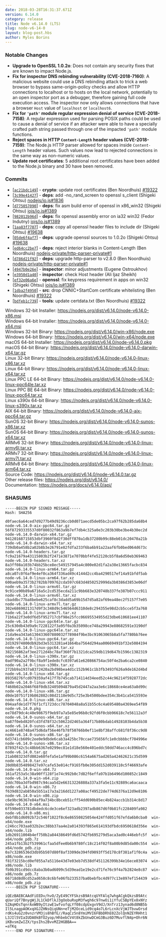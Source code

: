 ```yaml
---
date: 2018-03-28T16:31:37.671Z
version: 6.14.0
category: release
title: Node v6.14.0 (LTS)
slug: node-v6-14-0
layout: blog-post.hbs
author: Myles Borins
---
```


### Notable Changes

* **Upgrade to OpenSSL 1.0.2o**: Does not contain any security fixes that are known to impact Node.js.
* **Fix for inspector DNS rebinding vulnerability (CVE-2018-7160)**: A malicious website could use a DNS rebinding attack to trick a web browser to bypass same-origin-policy checks and allow HTTP connections to localhost or to hosts on the local network, potentially to an open inspector port as a debugger, therefore gaining full code execution access. The inspector now only allows connections that have a browser `Host` value of `localhost` or `localhost6`.
* **Fix for `'path'` module regular expression denial of service (CVE-2018-7158)**: A regular expression used for parsing POSIX paths could be used to cause a denial of service if an attacker were able to have a specially crafted path string passed through one of the impacted `'path'` module functions.
* **Reject spaces in HTTP `Content-Length` header values (CVE-2018-7159)**: The Node.js HTTP parser allowed for spaces inside `Content-Length` header values. Such values now lead to rejected connections in the same way as non-numeric values.
* **Update root certificates**: 5 additional root certificates have been added to the Node.js binary and 30 have been removed.

### Commits

* [[`ac21bdc149`](https://github.com/nodejs/node/commit/ac21bdc149)] - **crypto**: update root certificates (Ben Noordhuis) [#19322](https://github.com/nodejs/node/pull/19322)
* [[`3c99e41427`](https://github.com/nodejs/node/commit/3c99e41427)] - **deps**: add -no\_rand\_screen to openssl s\_client (Shigeki Ohtsu) [nodejs/io.js#1836](https://github.com/nodejs/io.js/pull/1836)
* [[`d775057090`](https://github.com/nodejs/node/commit/d775057090)] - **deps**: fix asm build error of openssl in x86\_win32 (Shigeki Ohtsu) [iojs/io.js#1389](https://github.com/iojs/io.js/pull/1389)
* [[`982012b96d`](https://github.com/nodejs/node/commit/982012b96d)] - **deps**: fix openssl assembly error on ia32 win32 (Fedor Indutny) [iojs/io.js#1389](https://github.com/iojs/io.js/pull/1389)
* [[`1aa83f7707`](https://github.com/nodejs/node/commit/1aa83f7707)] - **deps**: copy all openssl header files to include dir (Shigeki Ohtsu) [#19638](https://github.com/nodejs/node/pull/19638)
* [[`05de6f4af7`](https://github.com/nodejs/node/commit/05de6f4af7)] - **deps**: upgrade openssl sources to 1.0.2o (Shigeki Ohtsu) [#19638](https://github.com/nodejs/node/pull/19638)
* [[`ed64cc2be7`](https://github.com/nodejs/node/commit/ed64cc2be7)] - **deps**: reject interior blanks in Content-Length (Ben Noordhuis) [nodejs-private/http-parser-private#1](https://github.com/nodejs-private/http-parser-private/pull/1)
* [[`d786d21f92`](https://github.com/nodejs/node/commit/d786d21f92)] - **deps**: upgrade http-parser to v2.8.0 (Ben Noordhuis) [nodejs-private/http-parser-private#1](https://github.com/nodejs-private/http-parser-private/pull/1)
* [[`4947b0e26e`](https://github.com/nodejs/node/commit/4947b0e26e)] - **inspector**: minor adjustments (Eugene Ostroukhov)
* [[`e3950d1a40`](https://github.com/nodejs/node/commit/e3950d1a40)] - **inspector**: check Host header (Ali Ijaz Sheikh)
* [[`ef32e06a6e`](https://github.com/nodejs/node/commit/ef32e06a6e)] - **openssl**: fix keypress requirement in apps on win32 (Shigeki Ohtsu) [iojs/io.js#1389](https://github.com/iojs/io.js/pull/1389)
* [[`1dba2f4950`](https://github.com/nodejs/node/commit/1dba2f4950)] - **src**: drop CNNIC+StartCom certificate whitelisting (Ben Noordhuis) [#19322](https://github.com/nodejs/node/pull/19322)
* [[`bdfeb1c739`](https://github.com/nodejs/node/commit/bdfeb1c739)] - **tools**: update certdata.txt (Ben Noordhuis) [#19322](https://github.com/nodejs/node/pull/19322)

Windows 32-bit Installer: https://nodejs.org/dist/v6.14.0/node-v6.14.0-x86.msi<br>
Windows 64-bit Installer: https://nodejs.org/dist/v6.14.0/node-v6.14.0-x64.msi<br>
Windows 32-bit Binary: https://nodejs.org/dist/v6.14.0/win-x86/node.exe<br>
Windows 64-bit Binary: https://nodejs.org/dist/v6.14.0/win-x64/node.exe<br>
macOS 64-bit Installer: https://nodejs.org/dist/v6.14.0/node-v6.14.0.pkg<br>
macOS 64-bit Binary: https://nodejs.org/dist/v6.14.0/node-v6.14.0-darwin-x64.tar.gz<br>
Linux 32-bit Binary: https://nodejs.org/dist/v6.14.0/node-v6.14.0-linux-x86.tar.xz<br>
Linux 64-bit Binary: https://nodejs.org/dist/v6.14.0/node-v6.14.0-linux-x64.tar.xz<br>
Linux PPC LE 64-bit Binary: https://nodejs.org/dist/v6.14.0/node-v6.14.0-linux-ppc64le.tar.xz<br>
Linux PPC BE 64-bit Binary: https://nodejs.org/dist/v6.14.0/node-v6.14.0-linux-ppc64.tar.xz<br>
Linux s390x 64-bit Binary: https://nodejs.org/dist/v6.14.0/node-v6.14.0-linux-s390x.tar.xz<br>
AIX 64-bit Binary: https://nodejs.org/dist/v6.14.0/node-v6.14.0-aix-ppc64.tar.gz<br>
SunOS 32-bit Binary: https://nodejs.org/dist/v6.14.0/node-v6.14.0-sunos-x86.tar.xz<br>
SunOS 64-bit Binary: https://nodejs.org/dist/v6.14.0/node-v6.14.0-sunos-x64.tar.xz<br>
ARMv6 32-bit Binary: https://nodejs.org/dist/v6.14.0/node-v6.14.0-linux-armv6l.tar.xz<br>
ARMv7 32-bit Binary: https://nodejs.org/dist/v6.14.0/node-v6.14.0-linux-armv7l.tar.xz<br>
ARMv8 64-bit Binary: https://nodejs.org/dist/v6.14.0/node-v6.14.0-linux-arm64.tar.xz<br>
Source Code: https://nodejs.org/dist/v6.14.0/node-v6.14.0.tar.gz<br>
Other release files: https://nodejs.org/dist/v6.14.0/<br>
Documentation: https://nodejs.org/docs/v6.14.0/api/

<h3 id="shasums">SHASUMS</h3>

```
-----BEGIN PGP SIGNED MESSAGE-----
Hash: SHA256

d0faec6a64ced7d9277b49d9236ccb0d071aecd5de05bc2ca97f62b285da68b4  node-v6.14.0-aix-ppc64.tar.gz
56f87293335537d0f80032f863a9b7ef7db4c325a0e3c203b30be3be4b30ec2d  node-v6.14.0-darwin-x64.tar.gz
94120168715853dbf3960f8d2f30dff870a1db37280b99c88eb01dc20470a21b  node-v6.14.0-darwin-x64.tar.xz
739db0a458b2a02b8b3e26791e82fdfa233f6ba6b91a22aaf6fb0bed064d673c  node-v6.14.0-headers.tar.gz
fc9a21679a43115803b2f2471e3871e7070bbf4fe52120cb5f8a6d50eb369463  node-v6.14.0-headers.tar.xz
8a3ff08a103b74bb25bce8ec549157945a4c800e02d1fa2a38e13665facbc834  node-v6.14.0-linux-arm64.tar.gz
a8ca07c0f6af9e4ef0ca364f336ad49c4144d2cc4ba4290517ef14a91bfdf5ab  node-v6.14.0-linux-arm64.tar.xz
600aeb9a3573b2782bb709762cda597c683d4850252999da3b0386d3853e06df  node-v6.14.0-linux-armv6l.tar.gz
9c91ce90b89a6716a5c2cd535ecda211c9bb683e320748b337fe387b07ccc911  node-v6.14.0-linux-armv6l.tar.xz
cbaddbc77ba8bebe625caf8c3dadd5a69b15d7d5a82af69ea48ec2f5157f7e05  node-v6.14.0-linux-armv7l.tar.gz
302e6869021317d9f3c348d9c546564d6310de8c294355e98d2cb5cce5f3a768  node-v6.14.0-linux-armv7l.tar.xz
71b6a22f3e0df6d5f952717cbf98e25fcc06695534955d23dbe610681ee41107  node-v6.14.0-linux-ppc64le.tar.gz
25c630db43d9a9c7228122f3a95f0a3b35098ce748a29943e88682591e3190df  node-v6.14.0-linux-ppc64le.tar.xz
21da9ea343a6130433607880032f78984f9be3bc91063065b8a5fa7780bb76ee  node-v6.14.0-linux-ppc64.tar.gz
2d192974800db92bd3e5313281a41664ba7564d294aa00669491bf32e5084194  node-v6.14.0-linux-ppc64.tar.xz
382156862af3ee2712d4bc78af360f7b1321dca259db119d647b1596c1382319  node-v6.14.0-linux-s390x.tar.gz
0adf90a2a2f9bcf8a9f1ede8cfc0397a61e620866754ac50f4e2ba6ca2ce0840  node-v6.14.0-linux-s390x.tar.xz
272bb9a1937a8372420a2bd98bea4d1c152b961c1b3fb3493f626a9de162d4bd  node-v6.14.0-linux-x64.tar.gz
89350276fcd079359af417f7b745cab714114d34eed52c44c96214f5928772dc  node-v6.14.0-linux-x64.tar.xz
f460b02a2046f68f0db32405094879a45d2447a2aa3e6c18668ce4ea63a8d99c  node-v6.14.0-linux-x86.tar.gz
d0de10751f19b862882c08d2118e9d5c725e3b4500bdee354c3b41ca5415593e  node-v6.14.0-linux-x86.tar.xz
094aafde1d7f76f1cf1723dcc78704048a8a51b55c6c4a695480a4369ee54f89  node-v6.14.0.pkg
ee78d79dc4c40e98675f9eb97a7a5e85e96b8c92fd6f0cbb96618c7e56112a3f  node-v6.14.0-sunos-x64.tar.gz
ba87f0ebd820fcd3fd78f32c50622d2465a364f17b80bdab14928103b4da5b38  node-v6.14.0-sunos-x64.tar.xz
ac4661e8748a475d6daf56e46fb78f50766b0ef11e8bf38affc681f8f36cc9d8  node-v6.14.0-sunos-x86.tar.gz
6d3741cb609c2ee0e9dbde6cab3a425bc70ccae735656fc1e0cbbbbcf704996e  node-v6.14.0-sunos-x86.tar.xz
87892f42c5c48bb6367e0299ec81e1d18e560e401eddc50dd746acc4c896bd7c  node-v6.14.0.tar.gz
21ab08323dfd082e60fefa5e1af99b086c6154a6675ad265a42462621c35d599  node-v6.14.0.tar.xz
20d0b8354898427e97cafe53e014cf9165fb0e305dd152d039110c5f46693afe  node-v6.14.0-win-x64.7z
161af253a5c38a90ff128f1e74c992b0c7d82f6effa97b1b6496d100852c1849  node-v6.14.0-win-x64.zip
2ddc70ba3dfbd987c94caa5d2e66313226888a337a3fa5e11c92889ca6acaaca  node-v6.14.0-win-x86.7z
f639d832ab850a5b51a17a3a216dd1227a08acf49522de774d6376a12d9e8106  node-v6.14.0-win-x86.zip
c6e9bc96367e84af9a734bc8bceb51cff54dd690b85ec4b824accb1b314c8d17  node-v6.14.0-x64.msi
6f590e033781dbdedc6cde3ce6ef323adb2397adb867d6f0b81fc228409fa982  node-v6.14.0-x86.msi
debf8b1d6092b72c546f1022f8c6e86550825054e424ffd051f67efda6b0cba0  win-x64/node.exe
c246cc703aa032b2ec38bb37aa4e2a014393f865e614193dfbdc6950618d356e  win-x64/node.lib
1db26911004b4ef750b2a84438649fd6d5742fb695279d5aca3ad0c446ebfc5f  win-x64/node_pdb.7z
245a1fb13b2f539961cfaa5dfee0b6b9780fc18c214f02f8a80b9d85da00c554  win-x64/node_pdb.zip
0a7c3286536d3db95b507d80f8af3309de394fd9093ff5d178c8f381af1f0c4a  win-x86/node.exe
f81f3215bcd0ef055a7a5116e43d7e03eb7d538df451126399b34e16ece03074  win-x86/node.lib
fb9b391cd9dcc8aba3b0ad6099c5d39ead1e19e2cd71fe76c9f4a7b2824e8c87  win-x86/node_pdb.7z
66718d8d0cd52ad658c8c6bfe06fb233537ba0bebfbc4d977c13e897ef154439  win-x86/node_pdb.zip
-----BEGIN PGP SIGNATURE-----

iQEzBAEBCAAdFiEEDv/hvO/ZyE49CYFSkzsB9AtcqUYFAlq7whgACgkQkzsB9Atc
qUariQf7BnygWjJL1CkDflkJ3gOobuRxpM3fwgh6c97nwOi1iYfuCSBpYEx8xNYz
SZAqHOsTqnrAxWB9yItzwE1wfvofqLYf08cdpUxgvV9dJ/XnTrz13ynad6d8NB5b
Il5LnagpAOKxqXGJZHNsQiqUNn+eTjM2OceLid9cq4o7L6rLcnXcVjWJTbvwOrsd
rdKs4uG2z0vnzrVM3js8hBfE//RaqCz5n8YmiMVI6FBbDRhE02ZolQnNZEYRHht1
L3JIl5VIaIUDA0kBfO2yop/HhbebCV4t8kZbUnwDCmG3Buz6D7MuvflN4p+Ohr6N
iKBvsmZwIZX/tpsIhs2BvvMZ2HGBBA==
=aTKq
-----END PGP SIGNATURE-----

```
